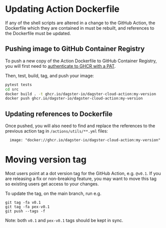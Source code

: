 # Updating Action Dockerfile

If any of the shell scripts are altered in a change to the GitHub Action, the Dockerfile which they are contained in must be rebuilt, and references to the Dockerfile must be updated.

## Pushing image to GitHub Container Registry

To push a new copy of the Action Dockerfile to GitHub Container Registry, you will first need to [authenticate to GHCR with a PAT](https://docs.github.com/en/packages/working-with-a-github-packages-registry/working-with-the-container-registry#authenticating-to-the-container-registry).

Then, test, build, tag, and push your image: 

```sh
pytest tests
cd src
docker build . -t ghcr.io/dagster-io/dagster-cloud-action:my-version
docker push ghcr.io/dagster-io/dagster-cloud-action:my-version
```

## Updating references to Dockerfile

Once pushed, you will also need to find and replace the references to the previous action tag in `/actions/utils/**.yml` files:

```
  image: "docker://ghcr.io/dagster-io/dagster-cloud-action:my-version"
```

# Moving version tag

Most users point at a dot version tag for the GitHub Action, e.g. `@v0.1`. If you are releasing a fix or non-breaking feature, you may want to move this tag so existing users get access to your changes. 

To update the tag, on the main branch, run e.g.
```
git tag -fa v0.1
git tag -fa pex-v0.1
git push --tags -f
```

Note: both `v0.1` and `pex-v0.1` tags should be kept in sync.

